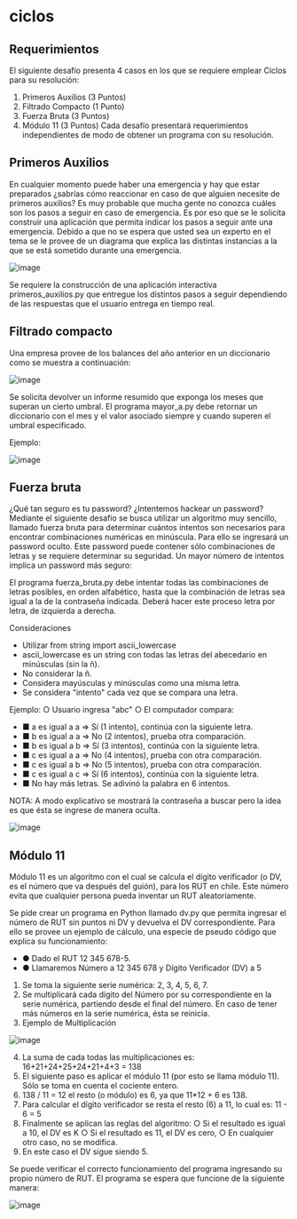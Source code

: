 # ciclos

## Requerimientos
El siguiente desafío presenta 4 casos en los que se requiere emplear Ciclos para su
resolución:
1. Primeros Auxilios (3 Puntos)
2. Filtrado Compacto (1 Punto)
3. Fuerza Bruta (3 Puntos)
4. Módulo 11 (3 Puntos)
Cada desafío presentará requerimientos independientes de modo de obtener un programa
con su resolución.

## Primeros Auxilios
En cualquier momento puede haber una emergencia y hay que estar preparados ¿sabrías
cómo reaccionar en caso de que alguien necesite de primeros auxilios?
Es muy probable que mucha gente no conozca cuáles son los pasos a seguir en caso de
emergencia. Es por eso que se le solicita construir una aplicación que permita indicar los
pasos a seguir ante una emergencia. Debido a que no se espera que usted sea un experto en
el tema se le provee de un diagrama que explica las distintas instancias a la que se está
sometido durante una emergencia.

![image](https://user-images.githubusercontent.com/36016296/166113535-1c3454d7-61b2-4219-92db-838ab46254ef.png)


Se requiere la construcción de una aplicación interactiva primeros_auxilios.py que
entregue los distintos pasos a seguir dependiendo de las respuestas que el usuario entrega
en tiempo real.


## Filtrado compacto
Una empresa provee de los balances del año anterior en un diccionario como se muestra a
continuación:

![image](https://user-images.githubusercontent.com/36016296/166113580-6ff2981d-3b08-4f32-addf-71ed25b0f3e7.png)


Se solicita devolver un informe resumido que exponga los meses que superan un cierto
umbral. El programa mayor_a.py debe retornar un diccionario con el mes y el valor
asociado siempre y cuando superen el umbral especificado.

Ejemplo:

![image](https://user-images.githubusercontent.com/36016296/166113602-f6668420-53a7-4c24-904b-dd6c95381b66.png)


## Fuerza bruta
¿Qué tan seguro es tu password? ¿Intentemos hackear un password? Mediante el siguiente
desafío se busca utilizar un algoritmo muy sencillo, llamado fuerza bruta para determinar
cuántos intentos son necesarios para encontrar combinaciones numéricas en minúscula.
Para ello se ingresará un password oculto. Este password puede contener sólo
combinaciones de letras y se requiere determinar su seguridad. Un mayor número de
intentos implica un password más seguro:

El programa fuerza_bruta.py debe intentar todas las combinaciones de letras posibles, en
orden alfabético, hasta que la combinación de letras sea igual a la de la contraseña
indicada. Deberá hacer este proceso letra por letra, de izquierda a derecha.

Consideraciones
-  Utilizar from string import ascii_lowercase
- ascii_lowercase es un string con todas las letras del abecedario en minúsculas (sin la ñ).
- No considerar la ñ.
- Considera mayúsculas y minúsculas como una misma letra.
- Se considera "intento" cada vez que se compara una letra.

Ejemplo:
○ Usuario ingresa "abc"
○ El computador compara:
- ■ a es igual a a => Sí (1 intento), continúa con la siguiente letra.
- ■ b es igual a a => No (2 intentos), prueba otra comparación.
- ■ b es igual a b => Sí (3 intentos), continúa con la siguiente letra.
- ■ c es igual a a => No (4 intentos), prueba con otra comparación.
- ■ c es igual a b => No (5 intentos), prueba con otra comparación.
- ■ c es igual a c => Sí (6 intentos), continúa con la siguiente letra.
- ■ No hay más letras. Se adivinó la palabra en 6 intentos.

NOTA: A modo explicativo se mostrará la contraseña a buscar pero la idea es que ésta se
ingrese de manera oculta.

![image](https://user-images.githubusercontent.com/36016296/166113646-ae8652d1-a95a-4c76-8dd0-8a969b753775.png)


## Módulo 11
Módulo 11 es un algoritmo con el cual se calcula el dígito verificador (o DV, es el número que
va después del guión), para los RUT en chile. Este número evita que cualquier persona pueda
inventar un RUT aleatoriamente.

Se pide crear un programa en Python llamado dv.py que permita ingresar el número de RUT
sin puntos ni DV y devuelva el DV correspondiente.
Para ello se provee un ejemplo de cálculo, una especie de pseudo código que explica su
funcionamiento:

- ● Dado el RUT 12 345 678-5.
- ● Llamaremos Número a 12 345 678 y Dígito Verificador (DV) a 5

1. Se toma la siguiente serie numérica: 2, 3, 4, 5, 6, 7.
2. Se multiplicará cada dígito del Número por su correspondiente en la serie numérica,
partiendo desde el final del número. En caso de tener más números en la serie
numérica, ésta se reinicia.
3. Ejemplo de Multiplicación

![image](https://user-images.githubusercontent.com/36016296/166113681-ea284b68-fe4b-4598-ade5-6994be856cc2.png)

4. La suma de cada todas las multiplicaciones es: 16+21+24+25+24+21+4+3 = 138
5. El siguiente paso es aplicar el módulo 11 (por esto se llama módulo 11). Sólo se
toma en cuenta el cociente entero.
6. 138 / 11 = 12 el resto (o módulo) es 6, ya que 11*12 + 6 es 138.
7. Para calcular el dígito verificador se resta el resto (6) a 11, lo cual es: 11 - 6 = 5
8. Finalmente se aplican las reglas del algoritmo:
○ Si el resultado es igual a 10, el DV es K
○ Si el resultado es 11, el DV es cero,
○ En cualquier otro caso, no se modifica.
9. En este caso el DV sigue siendo 5.

Se puede verificar el correcto funcionamiento del programa ingresando su propio número de
RUT. El programa se espera que funcione de la siguiente manera:

![image](https://user-images.githubusercontent.com/36016296/166113701-6b376e1a-e24b-4aa2-b635-46eaad4118dd.png)

